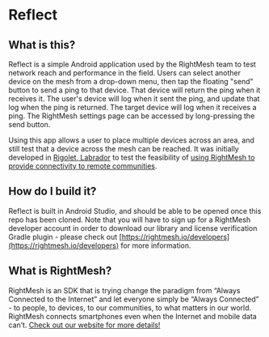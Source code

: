 # Reflect

## What is this?

Reflect is a simple Android application used by the RightMesh team to test network reach and performance in the field. Users can select another device on the mesh from a drop-down menu, then tap the floating "send" button to send a ping to that device. That device will return the ping when it receives it. The user's device will log when it sent the ping, and update that log when the ping is returned. The target device will log when it receives a ping. The RightMesh settings page can be accessed by long-pressing the send button.

Using this app allows a user to place multiple devices across an area, and still test that a device across the mesh can be reached. It was initially developed in [Rigolet, Labrador](http://www.townofrigolet.com/home/) to test the feasibility of [using RightMesh to provide connectivity to remote communities](https://medium.com/@compscidr/the-state-of-connectivity-in-canadas-remote-communities-3a8c477c2194).

## How do I build it?

Reflect is built in Android Studio, and should be able to be opened once this repo has been cloned. Note that you will have to sign up for a RightMesh developer account in order to download our library and license verification Gradle plugin - please check out [https://rightmesh.io/developers](https://rightmesh.io/developers) for more information.

## What is RightMesh?

RightMesh is an SDK that is trying change the paradigm from “Always Connected to the Internet” and let everyone simply be “Always Connected” - to people, to devices, to our communities, to what matters in our world. RightMesh connects smartphones even when the Internet and mobile data can’t. [Check out our website for more details!](https://www.rightmesh.io)

